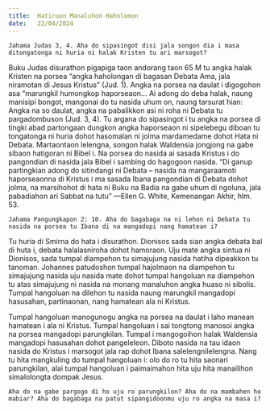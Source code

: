 ```yaml
---
title:  Hatiruon Manaluhon Haholomon
date:   22/04/2024
---
```


`Jahama Judas 3, 4. Aha do sipasingot disi jala songon dia i masa ditongatonga ni huria ni halak Kristen tu ari marsogot?`

Buku Judas disurathon pigapiga taon andorang taon 65 M tu angka halak Kristen na porsea “angka haholongan di bagasan Debata Ama, jala niramotan di Jesus Kristus” (Jud. 1). Angka na porsea na daulat i digogohon asa “marungkil humongkop haporseaon... Ai adong do deba halak, naung manisipi bongot, mangonai do tu nasida uhum on, naung tarsurat hian: Angka na so daulat, angka na pabalikkon asi ni roha ni Debata tu pargadombuson (Jud. 3, 4). Tu argana do sipasingot i tu angka na porsea di tingki abad partongaan dungkon angka haporseaon ni sipelebegu diboan tu tongatonga ni huria dohot hasomalan ni jolma mardamedame dohot Hata ni Debata. Martaontaon lelengna, songon halak Waldensia jongjong na gabe sibaon hatigoran ni Bibel i. Na porsea do nasida ai sasada Kristus i do pangondian di nasida jala Bibel i sambing do hagogoon nasida. “Di ganup partingkian adong do sitindangi ni Debata – nasida na mangaraamoti haporseaonna di Kristus i ma sasada Ibana pangondian di Debata dohot jolma, na marsihohot di hata ni Buku na Badia na gabe uhum di ngoluna, jala pabadiahon ari Sabbat na tutu” —Ellen G. White, Kemenangan Akhir, hlm. 53.

`Jahama Pangungkapon 2: 10. Aha do bagabaga na ni lehon ni Debata tu nasida na porsea tu Ibana di na mangadopi nang hamatean i?`

Tu huria di Smirna do hata i disurathon. Dionisos sada sian angka debata bal di huta i, debata halalasniroha dohot hamoraon. Uju mate angka sintua ni Dionisos, sada tumpal diampehon tu simajujung nasida hatiha dipeakkon tu tanoman. Johannes patudoshon tumpal hajolmaon na diampehon tu simajujung nasida uju nasida mate dohot tumpal hangoluan na diampehon tu atas simajujung ni nasida na monang manaluhon angka huaso ni sibolis. Tumpal hangoluan na dilehon tu nasida naung marungkil mangadopi hasusahan, partinaonan, nang hamatean ala ni Kristus.

Tumpal hangoluan manogunogu angka na porsea na daulat i laho manean hamatean i ala ni Kristus. Tumpal hangoluan i sai tongtong manosoi angka na porsea mangadopi parungkilan. Tumpal i mangogoihon halak Waldensia mangadopi hasusahan dohot pangeleleon. Diboto nasida na tau idaon nasida do Kristus i marsogot jala rap dohot Ibana salelengnilelengna. Nang tu hita mangkuling do tumpal hangoluan i: olo do ro tu hita saonari parungkilan, alai tumpal hangoluan i paimaimahon hita uju hita manailihon simalolongta dompak Jesus.

`Aha do na gabe pargogo di ho uju ro parungkilon? Aha do na mambahen ho mabiar? Aha do bagabaga na patut sipangidoonmu uju ro angka na masa i?`